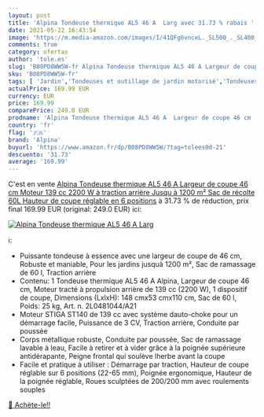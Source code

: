 ```yaml
---
layout: post
title: 'Alpina Tondeuse thermique AL5 46 A  Larg avec 31.73 % rabais '
date: 2021-05-22 16:43:54
image: 'https://m.media-amazon.com/images/I/41QFg6vnceL._SL500_._SL400_.jpg'
comments: true
category: ofertas
author: 'tole.es'
slug: 'B08PD8WW5W-fr Alpina Tondeuse thermique AL5 46 A Largeur de coupe 46 cm...'
sku: 'B08PD8WW5W-fr'
tags: [ 'Jardin','Tondeuses et outillage de jardin motorisé','Tondeuses et tracteurs','Tondeuses poussées et tractées','alpina', ]
actualPrice: 169.99 EUR
currency: EUR
price: 169.99
comparePrice: 249.0 EUR
prodname: 'Alpina Tondeuse thermique AL5 46 A  Largeur de coupe 46 cm  Moteur 139 cc  2200 W  à traction arrière  Jusqu à 1200 m²  Sac de récolte 60L  Hauteur de coupe réglable en 6 positions'
country: 'fr'
flag: '🇫🇷'
brand: 'Alpina'
buyurl: 'https://www.amazon.fr/dp/B08PD8WW5W/?tag=tolees0d-21'
descuento: '31.73'
average: '169.99'
---
```


C'est en vente [Alpina Tondeuse thermique AL5 46 A  Largeur de coupe 46 cm  Moteur 139 cc  2200 W  à traction arrière  Jusqu à 1200 m²  Sac de récolte 60L  Hauteur de coupe réglable en 6 positions](https://www.amazon.fr/dp/B08PD8WW5W/?tag=tolees0d-21)  à  31.73 % de réduction, prix final  169.99 EUR (original: 249.0 EUR) ici:

[![Alpina Tondeuse thermique AL5 46 A  Larg](https://m.media-amazon.com/images/I/41QFg6vnceL._SL500_._SL400_.jpg)](https://www.amazon.fr/dp/B08PD8WW5W/?tag=tolees0d-21)

ℹ️:

- Puissante tondeuse à essence avec une largeur de coupe de 46 cm, Robuste et maniable, Pour les jardins jusquà 1200 m², Sac de ramassage de 60 l, Traction arrière
- Contenu: 1 Tondeuse thermique AL5 46 A Alpina, Largeur de coupe 46 cm, Moteur tracté à propulsion arrière de 139 cc (2200 W), 1 dispositif de coupe, Dimensions (LxlxH): 148 cmx53 cmx110 cm, Sac de 60 l, Poids: 25 kg, Art. n. 2L0481044/A21
- Moteur STIGA ST140 de 139 cc avec système dauto-choke pour un démarrage facile, Puissance de 3 CV, Traction arrière, Conduite par poussée
- Corps métallique robuste, Conduite par poussée, Sac de ramassage lavable à leau, Facile à retirer et à vider grâce à la poignée supérieure antidérapante, Peigne frontal qui soulève lherbe avant la coupe
- Facile et pratique à utiliser : Démarrage par traction, Hauteur de coupe réglable sur 6 positions (22-65 mm), Poignée ergonomique, Hauteur de la poignée réglable, Roues sculptées de 200/200 mm avec roulements souples

[🛒 Achète-le!!](https://www.amazon.fr/dp/B08PD8WW5W/?tag=tolees0d-21)
